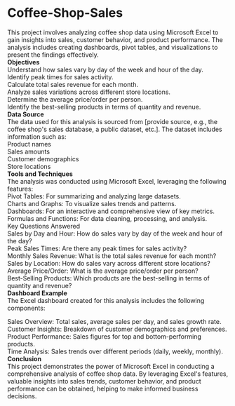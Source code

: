 # Coffee-Shop-Sales
This project involves analyzing coffee shop data using Microsoft Excel to gain insights into sales, customer behavior, and product performance. The analysis includes creating dashboards, pivot tables, and visualizations to present the findings effectively.  
**Objectives**  
Understand how sales vary by day of the week and hour of the day.  
Identify peak times for sales activity.  
Calculate total sales revenue for each month.  
Analyze sales variations across different store locations.  
Determine the average price/order per person.  
Identify the best-selling products in terms of quantity and revenue.  
**Data Source**  
The data used for this analysis is sourced from [provide source, e.g., the coffee shop's sales database, a public dataset, etc.]. The dataset includes information such as:  
Product names  
Sales amounts  
Customer demographics  
Store locations  
**Tools and Techniques**  
The analysis was conducted using Microsoft Excel, leveraging the following features:  
Pivot Tables: For summarizing and analyzing large datasets.  
Charts and Graphs: To visualize sales trends and patterns.  
Dashboards: For an interactive and comprehensive view of key metrics.  
Formulas and Functions: For data cleaning, processing, and analysis.  
Key Questions Answered  
Sales by Day and Hour: How do sales vary by day of the week and hour of the day?  
Peak Sales Times: Are there any peak times for sales activity?  
Monthly Sales Revenue: What is the total sales revenue for each month?  
Sales by Location: How do sales vary across different store locations?  
Average Price/Order: What is the average price/order per person?  
Best-Selling Products: Which products are the best-selling in terms of quantity and revenue?  
**Dashboard Example**  
The Excel dashboard created for this analysis includes the following components:  

Sales Overview: Total sales, average sales per day, and sales growth rate.  
Customer Insights: Breakdown of customer demographics and preferences.  
Product Performance: Sales figures for top and bottom-performing products.  
Time Analysis: Sales trends over different periods (daily, weekly, monthly).  
**Conclusion**  
This project demonstrates the power of Microsoft Excel in conducting a comprehensive analysis of coffee shop data. By leveraging Excel's features, valuable insights into sales trends, customer behavior, and product performance can be obtained, helping to make informed business decisions.  
